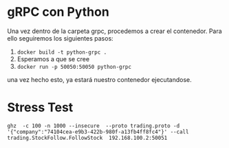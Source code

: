 # gRPC con Python

Una vez dentro de la carpeta grpc, procedemos a crear el contenedor.
Para ello seguiremos los siguientes pasos:

1. `docker build -t python-grpc .`
2. Esperamos a que se cree
3. `docker run -p 50050:50050 python-grpc`

una vez hecho esto, ya estará nuestro contenedor ejecutandose.

# Stress Test

`ghz  -c 100 -n 1000 --insecure  --proto trading.proto -d '{"company":"74104cea-e9b3-422b-980f-a13fb4ff8fc4"}' --call trading.StockFollow.FollowStock  192.168.100.2:50051`
